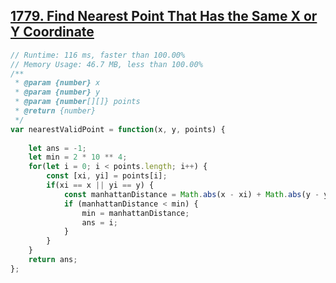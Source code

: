 ## [1779. Find Nearest Point That Has the Same X or Y Coordinate](https://leetcode.com/problems/find-nearest-point-that-has-the-same-x-or-y-coordinate/)
```javascript
// Runtime: 116 ms, faster than 100.00%
// Memory Usage: 46.7 MB, less than 100.00%
/**
 * @param {number} x
 * @param {number} y
 * @param {number[][]} points
 * @return {number}
 */
var nearestValidPoint = function(x, y, points) {
    
    let ans = -1;
    let min = 2 * 10 ** 4;
    for(let i = 0; i < points.length; i++) {
        const [xi, yi] = points[i];
        if(xi == x || yi == y) {
            const manhattanDistance = Math.abs(x - xi) + Math.abs(y - yi);
            if (manhattanDistance < min) {
                min = manhattanDistance;
                ans = i;
            }
        }
    }
    return ans;
};
```

